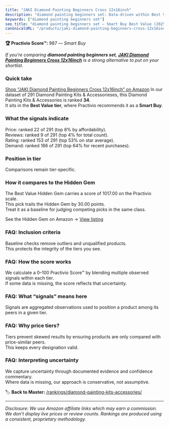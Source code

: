 ```yaml
---
title: "JAKI Diamond Painting Beginners Cross 12x16inch"
description: "diamond painting beginners set: Data-driven within Best Value ranking using the Practivio Score™. Positioned by quality, value, demand, findability, momentum."
keywords: ["diamond painting beginners set"]
seo_title: "diamond painting beginners set — Smart Buy Best Value (2025)"
canonicalURL: "/products/jaki-diamond-painting-beginners-cross-12x16inch-B0DT8T76DP/"
---
```


**🏆 Practivio Score™:** 987 — _Smart Buy_


*If you're comparing **diamond painting beginners set**, **[JAKI Diamond Painting Beginners Cross 12x16inch](https://www.amazon.com/dp/B0DT8T76DP?tag=practivio-20)** is a strong alternative to put on your shortlist.*
### Quick take
[Shop “JAKI Diamond Painting Beginners Cross 12x16inch” on Amazon](https://www.amazon.com/dp/B0DT8T76DP?tag=practivio-20)
In our dataset of 291 Diamond Painting Kits & Accessorieses, this Diamond Painting Kits & Accessories is ranked **34**.  
It sits in the **Best Value tier**, where Practivio recommends it as a **Smart Buy**.

### What the signals indicate
Price: ranked 22 of 291 (top 8% by affordability).  
Reviews: ranked 9 of 291 (top 4% for total count).  
Rating: ranked 153 of 291 (top 53% on star average).  
Demand: ranked 186 of 291 (top 64% for recent purchases).

### Position in tier
Comparisons remain tier-specific.

### How it compares to the Hidden Gem
The Best Value Hidden Gem carries a score of 1017.00 on the Practivio scale.  
This pick trails the Hidden Gem by 30.00 points.  
Treat it as a baseline for judging competing picks in the same class.  

See the Hidden Gem on Amazon → [View listing](https://www.amazon.com/dp/B07P5YDBZR?tag=practivio-20)

### FAQ: Inclusion criteria
Baseline checks remove outliers and unqualified products.  
This protects the integrity of the tiers you see.

### FAQ: How the score works
We calculate a 0–100 Practivio Score™ by blending multiple observed signals within each tier.  
If some data is missing, the score reflects that uncertainty.

### FAQ: What “signals” means here
Signals are aggregated observations used to position a product among its peers in a given tier.

### FAQ: Why price tiers?
Tiers prevent skewed results by ensuring products are only compared with price-similar peers.  
This keeps every designation valid.

### FAQ: Interpreting uncertainty
We capture uncertainty through documented evidence and confidence commentary.  
Where data is missing, our approach is conservative, not assumptive.


🏷️ **Back to Master:** [/rankings/diamond-painting-kits-accessories/](/rankings/diamond-painting-kits-accessories/)

---
_Disclosure: We use Amazon affiliate links which may earn a commission. We don’t display live prices or review counts. Rankings are produced using a consistent, proprietary methodology._
